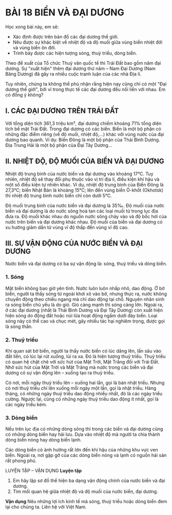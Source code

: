 # BÀI 18 BIỂN VÀ ĐẠI DƯƠNG

Học xong bài này, em sẽ:
- Xác định được trên bản đồ các đại dương thế giới.
- Nêu được sự khác biệt về nhiệt độ và độ muối giữa vùng biển nhiệt đới và vùng biển ôn đới.
- Trình bày được các hiện tượng sóng, thuỷ triều, dòng biển.

Theo đề xuất của Tổ chức Thuỷ văn quốc tế thì Trái Đất bao gồm năm đại dương. Sự "xuất hiện" thêm đại dương thứ năm – Nam Đại Dương (Nam Băng Dương) đã gây ra nhiều cuộc tranh luận của các nhà Địa lí.

Tuy nhiên, chúng ta không thể phủ nhận rằng hiện nay cũng chỉ có một "Đại dương thế giới", bởi vì trong thực tế các đại dương đều nối liền với nhau. Em có đồng ý không?

## I. CÁC ĐẠI DƯƠNG TRÊN TRÁI ĐẤT

Với tổng diện tích 361,3 triệu km², đại dương chiếm khoảng 71% tổng diện tích bề mặt Trái Đất. Trong đại dương có các biển. Biển là một bộ phận có những đặc điểm riêng (về độ muối, nhiệt độ,...) khác với vùng nước của đại dương bao quanh. Ví dụ: Biển Đông là một bộ phận của Thái Bình Dương. Địa Trung Hải là một bộ phận của Đại Tây Dương...

## II. NHIỆT ĐỘ, ĐỘ MUỐI CỦA BIỂN VÀ ĐẠI DƯƠNG

Nhiệt độ trung bình của nước biển và đại dương vào khoảng 17°C. Tuy nhiên, nhiệt độ sẽ thay đổi phụ thuộc vào vị trí địa lí, điều kiện khí hậu và một số điều kiện tự nhiên khác. Ví dụ, nhiệt độ trung bình của Biển Đông là 27,3°C; biển Nhật Bản là khoảng 15°C; lên đến vùng biển Ô-khốt (Okhotsk) thì nhiệt độ trung bình nước biển chỉ còn dưới 5°C.

Độ muối trung bình của nước biển và đại dương là 35‰. Độ muối của nước biển và đại dương là do nước sông hoà tan các loại muối từ trong lục địa đưa ra. Độ muối khác nhau do nguồn nước sông chảy vào và độ bốc hơi của nước trên biển và đại dương khác nhau. Độ muối của biển và đại dương có xu hướng giảm dần từ vùng vĩ độ thấp đến vùng vĩ độ cao.

## III. SỰ VẬN ĐỘNG CỦA NƯỚC BIỂN VÀ ĐẠI DƯƠNG

Nước biển và đại dương có ba sự vận động là: sóng, thuỷ triều và dòng biển.

### 1. Sóng

Mặt biển không bao giờ yên tĩnh. Nước luôn luôn nhấp nhô, dao động. Ở bờ biển, người ta thấy sóng từ ngoài khơi xô vào bờ, nhưng thực ra, nước không chuyển động theo chiều ngang mà chỉ dao động tại chỗ. Nguyên nhân sinh ra sóng biển chủ yếu là do gió. Gió càng mạnh thì sóng càng lớn. Ngoài ra, ở các đại dương (nhất là Thái Bình Dương và Đại Tây Dương) còn xuất hiện hiện sóng do động đất hoặc núi lửa hoạt động ngầm dưới đáy biển. Loại sóng này có thể cao và chục mét, gây nhiều tác hại nghiêm trọng, được gọi là sóng thần.

### 2. Thuỷ triều

Khi quan sát bờ biển, người ta thấy nước biển có lúc dâng lên, lấn sâu vào đất liền, có lúc lại rút xuống, lùi ra xa. Đó là hiện tượng thuỷ triều. Thuỷ triều có quan hệ chặt chẽ với sức hút của Mặt Trời, Mặt Trăng đối với Trái Đất. Nhờ sức hút của Mặt Trời và Mặt Trăng mà nước trong các biển và đại dương có sự vận động lên – xuống tạo ra thuỷ triều.

Có nơi, mỗi ngày thuỷ triều lên – xuống hai lần, gọi là bán nhật triều. Nhưng có nơi thuỷ triều chỉ lên xuống mỗi ngày một lần, gọi là nhật triều. Hàng tháng, có những ngày thuỷ triều dao động nhiều nhất, đó là các ngày triều cường. Ngược lại, cũng có những ngày thuỷ triều dao động ít nhất, gọi là các ngày triều kém.

### 3. Dòng biển

Nếu trên lục địa có những dòng sông thì trong các biển và đại dương cũng có những dòng biển hay hải lưu. Dựa vào nhiệt độ mà người ta chia thành dòng biển nóng hay dòng biển lạnh.

Các dòng biển có ảnh hưởng rất lớn đến khí hậu của những khu vực ven biển. Ngoài ra, nơi gặp gỡ của các dòng biển nóng và lạnh có nguồn hải sản rất phong phú.

LUYỆN TẬP – VẬN DỤNG
**Luyện tập**
1. Em hãy lập sơ đồ thể hiện ba dạng vận động chính của nước biển và đại dương.
2. Tìm mối quan hệ giữa nhiệt độ và độ muối của nước biển, đại dương.

**Vận dụng**
Nêu những lợi ích kinh tế mà sóng, thuỷ triều hoặc dòng biển đem lại cho chúng ta. Liên hệ với Việt Nam.
